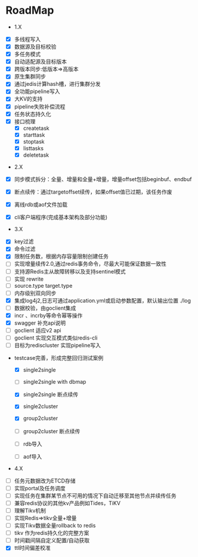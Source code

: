 # RoadMap

* 1.X

- [x] 多线程写入
- [x] 数据源及目标校验
- [x] 多任务模式
- [x] 自动适配源及目标版本
- [x] 跨版本同步:低版本=>高版本
- [x] 原生集群同步
- [x] 通过jedis计算hash槽，进行集群分发 
- [x] 全功能pipeline写入
- [x] 大KV的支持
- [x] pipeline失败补偿流程
- [x]  任务状态持久化
- [x] 接口梳理
  - [x] createtask
  - [x] starttask
  - [x] stoptask
  - [x] listtasks
  - [x] deletetask  

* 2.X

- [x] 同步模式拆分：全量、增量和全量+增量，增量offset包括beginbuf、endbuf
- [x]  断点续传：通过targetoffset续传，如果offset值已过期，该任务作废
- [x] 离线rdb或aof文件加载
- [x] cli客户端程序(完成基本架构及部分功能)


* 3.X
  
- [x] key过滤 
- [x] 命令过滤
- [x] 限制任务数，根据内存容量限制创建任务
- [ ] 实现增量续传2.0,通过redis事务命令，尽最大可能保证数据一致性
- [ ] 支持源Redis主从故障转移以及支持sentinel模式
- [ ] 实现 rewrite
- [ ] source.type target.type
- [ ] 内存级别双向同步
- [x] 集成log4j2,日志可通过application.yml或启动参数配置，默认输出位置 ./log
- [ ] 数据校验，由goclient集成
- [x]  incr 、incrby等命令幂等操作
- [x]  swagger 补充api说明
- [ ] goclient 适应v2 api
- [ ] goclient 实现交互模式类似redis-cli
- [ ] 目标为rediscluster 实现pipeline写入

* testcase完善，形成完整回归测试案例
   - [x] single2single
   - [ ] single2single with dbmap
   - [x] single2single 断点续传
   - [x] single2cluster
   - [x]  group2cluster
   - [ ]  group2cluster 断点续传
   - [ ] rdb导入
   - [ ] aof导入
  


* 4.X
- [ ] 任务元数据改为ETCD存储
- [ ] 实现portal及任务调度
- [ ] 实现任务在集群某节点不可用的情况下自动迁移至其他节点并续传任务
- [ ] 兼容redis协议的其他kv产品例如Tides，TiKV
- [ ] 理解Tikv机制
- [ ] 实现Redis=>tikv全量+增量
- [ ] 实现Tikv数据全量rollback to redis
- [ ] tikv 作为redis持久化的完整方案 
- [ ] 时间戳间隔自定义配置/自动获取
- [x] ttl时间偏差校准
